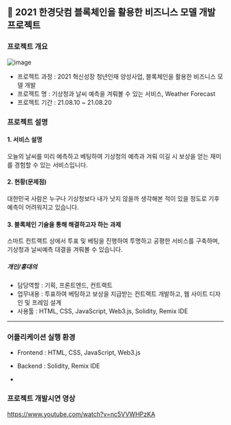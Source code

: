 ## 🔗 2021 한경닷컴 블록체인을 활용한 비즈니스 모델 개발 프로젝트

### 프로젝트 개요

![image](https://user-images.githubusercontent.com/43264739/143901892-23f10bbc-570e-46ee-adcc-66dd2258a98a.png)

+ 프로젝트 과정 : 2021 혁신성장 청년인재 양성사업, 블록체인을 활용한 비즈니스 모델 개발
+ 프로젝트 명 : 기상청과 날씨 예측을 겨뤄볼 수 있는 서비스, Weather Forecast
+ 프로젝트 기간 : 21.08.10 ~ 21.08.20

### 프로젝트 설명
#### 1. 서비스 설명
오늘의 날씨를 미리 예측하고 베팅하여 기상청의 예측과 겨뤄 이길 시 보상을 얻는 재미를 경험할 수 있는 서비스입니다.

#### 2. 현황(문제점)
대한민국 사람은 누구나 기상청보다 내가 낫지 않을까 생각해본 적이 있을 정도로 기후예측이 어려워지고 있습니다.

#### 3. 블록체인 기술을 통해 해결하고자 하는 과제
스마트 컨트랙트 상에서 투표 및 베팅을 진행하여 투명하고 공평한 서비스를 구축하며, 기상청과 날씨예측 대결을 겨뤄볼 수 있습니다.


##### 개인/홍대의
+ 담당역할 : 기획, 프론트엔드, 컨트랙트
+ 업무내용 : 투표하여 베팅하고 보상을 지급받는 컨트랙트 개발하고, 웹 사이트 디자인 및 프레임 설계
+ 사용툴 : HTML, CSS, JavaScript, Web3.js, Solidity, Remix IDE


---------------------

### 어플리케이션 실행 환경 
- Frontend : HTML, CSS, JavaScript, Web3.js
- Backend : Solidity, Remix IDE

- 
### 프로젝트 개발시연 영상
https://www.youtube.com/watch?v=nc5VVWHPzKA
